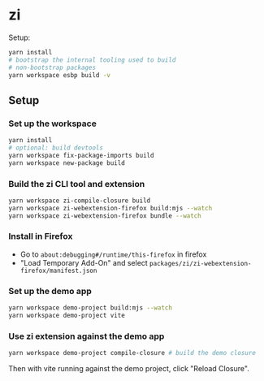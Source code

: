 # zi

Setup:

```sh
yarn install
# bootstrap the internal tooling used to build
# non-bootstrap packages
yarn workspace esbp build -v
```

## Setup

### Set up the workspace

```sh
yarn install
# optional: build devtools
yarn workspace fix-package-imports build
yarn workspace new-package build
```

### Build the zi CLI tool and extension

```sh
yarn workspace zi-compile-closure build
yarn workspace zi-webextension-firefox build:mjs --watch
yarn workspace zi-webextension-firefox bundle --watch
```

### Install in Firefox

-   Go to `about:debugging#/runtime/this-firefox` in firefox
-   "Load Temporary Add-On" and select `packages/zi/zi-webextension-firefox/manifest.json`

### Set up the demo app

```sh
yarn workspace demo-project build:mjs --watch
yarn workspace demo-project vite
```

### Use zi extension against the demo app

```sh
yarn workspace demo-project compile-closure # build the demo closure
```

Then with vite running against the demo project, click "Reload Closure".
